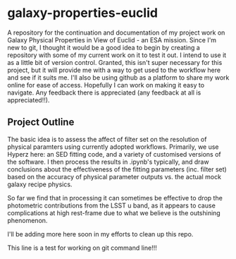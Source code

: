 # galaxy-properties-euclid
A repository for the continuation and documentation of my project work on Galaxy Physical Properties in View of Euclid - an ESA mission.
Since I'm new to git, I thought it would be a good idea to begin by creating a repository with some of my current work on it to test it out. I intend to use it as a little bit of version control. Granted, this isn't super necessary for this project, but it will provide me with a way to get used to the workflow here and see if it suits me.
I'll also be using github as a platform to share my work online for ease of access. Hopefully I can work on making it easy to navigate. Any feedback there is appreciated (any feedback at all is appreciated!!). 

## Project Outline
The basic idea is to assess the affect of filter set on the resolution of physical paramters using currently adopted workflows. Primarily, we use Hyperz here: an SED fitting code, and a variety of customised versions of the software. I then process the results in .ipynb's typically, and draw conclusions about the effectiveness of the fitting parameters (inc. filter set) based on the accuracy of physical parameter outputs vs. the actual mock galaxy recipe physics.

So far we find that in processing it can sometimes be effective to drop the photometric contributions from the LSST u band, as it appears to cause complications at high rest-frame due to what we believe is the outshining phenomenon.

I'll be adding more here soon in my efforts to clean up this repo.

This line is a test for working on git command line!!!